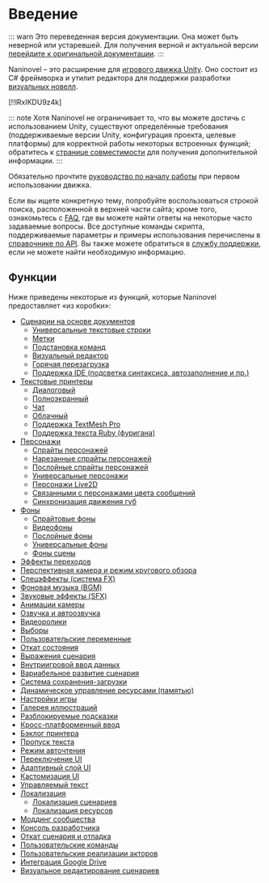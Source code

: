 # Введение

::: warn
Это переведенная версия документации. Она может быть неверной или устаревшей. Для получения верной и актуальной версии [перейдите к оригинальной документации](/guide/).
:::

Naninovel – это расширение для [игрового движка Unity](https://unity3d.com). Оно состоит из C# фреймворка и утилит редактора для поддержки разработки [визуальных новелл](https://en.wikipedia.org/wiki/Visual_novel).

[!!lRxIKDU9z4k]

::: note
Хотя Naninovel не ограничивает то, что вы можете достичь с использованием Unity, существуют определённые требования (поддерживаемые версии Unity, конфигурация проекта, целевые платформы) для корректной работы некоторых встроенных функций; обратитесь к [странице совместимости](/ru/guide/compatibility.md) для получения дополнительной информации.
:::

Обязательно прочтите [руководство по началу работы](/ru/guide/getting-started.md) при первом использовании движка.

Если вы ищете конкретную тему, попробуйте воспользоваться строкой поиска, расположенной в верхней части сайта; кроме того, ознакомьтесь с [FAQ](/ru/faq/), где вы можете найти ответы на некоторые часто задаваемые вопросы. Все доступные команды скрипта, поддерживаемые параметры и примеры использования перечислены в [справочнике по API](/ru/api/). Вы также можете обратиться в [службу поддержки](/ru/support/#developer-support), если не можете найти необходимую информацию.

## Функции

Ниже приведены некоторые из функций, которые Naninovel предоставляет «из коробки»:

* [Сценарии на основе документов](/ru/guide/naninovel-scripts.md)
  * [Универсальные текстовые строки](/ru/guide/naninovel-scripts.md#generic-text-lines)
  * [Метки](/ru/guide/naninovel-scripts.md#label-lines)
  * [Подстановка команд](/ru/guide/naninovel-scripts.md#command-inlining)
  * [Визуальный редактор](/ru/guide/naninovel-scripts.md#visual-editor)
  * [Горячая перезагрузка](/ru/guide/naninovel-scripts.md#hot-reload)
  * [Поддержка IDE (подсветка синтаксиса, автозаполнение и пр.)](/ru/guide/naninovel-scripts.md#ide-support)
* [Текстовые принтеры](/ru/guide/text-printers.md)
  * [Диалоговый](/ru/guide/text-printers.md#dialogue-printer)
  * [Полноэкранный](/ru/guide/text-printers.md#fullscreen-printer)
  * [Чат](/ru/guide/text-printers.md#chat-printer)
  * [Облачный](/ru/guide/text-printers.md#bubble-printer)
  * [Поддержка TextMesh Pro](/ru/guide/text-printers.html#textmesh-pro)
  * [Поддержка текста Ruby (фуригана)](/ru/guide/text-printers.html#text-styles)
* [Персонажи](/ru/guide/characters.md)
  * [Спрайты персонажей](/ru/guide/characters.md#sprite-characters)
  * [Нарезанные спрайты персонажей](/ru/guide/characters.md#diced-sprite-characters)
  * [Послойные спрайты персонажей](/ru/guide/characters.md#layered-characters)
  * [Универсальные персонажи](/ru/guide/characters.md#generic-characters)
  * [Персонажи Live2D](/ru/guide/characters.md#live2d-characters)
  * [Связанными с персонажами цвета сообщений](/ru/guide/characters.md#message-colors)
  * [Синхронизация движения губ](/ru/guide/characters.md#lip-sync)
* [Фоны](/ru/guide/backgrounds.md)
  * [Спрайтовые фоны](/ru/guide/backgrounds.md#sprite-backgrounds)
  * [Видеофоны](/ru/guide/backgrounds.md#video-backgrounds)
  * [Послойные фоны](/ru/guide/backgrounds.md#layered-backgrounds)
  * [Универсальные фоны](/ru/guide/backgrounds.md#generic-backgrounds)
  * [Фоны сцены](/ru/guide/backgrounds.md#scene-backgrounds)
* [Эффекты переходов](/ru/guide/transition-effects.md)
* [Перспективная камера и режим кругового обзора](https://youtu.be/rC6C9mA7Szw)
* [Спецэффекты (система FX)](/ru/guide/special-effects.md)
* [Фоновая музыка (BGM)](/ru/guide/audio.md#background-music)
* [Звуковые эффекты (SFX)](/ru/guide/audio.md#sound-effects)
* [Анимации камеры](/ru/api/#camera)
* [Озвучка и автоозвучка](/ru/guide/voicing.md)
* [Видеоролики](/ru/guide/movies.md)
* [Выборы](/ru/guide/choices.md)
* [Пользовательские переменные](/ru/guide/custom-variables.md)
* [Откат состояния](https://youtu.be/HJnOoUrqHis)
* [Выражения сценария](/ru/guide/script-expressions.md)
* [Внутриигровой ввод данных](/ru/api/#input)
* [Вариабельное развитие сценария](/ru/api/#if)
* [Система сохранения-загрузки](/ru/guide/save-load-system.md)
* [Динамическое управление ресурсами (памятью)](https://youtu.be/cFikLjfeKyc)
* [Настройки игры](/ru/guide/game-settings.md)
* [Галерея иллюстраций](/ru/guide/unlockable-items.md#cg-gallery)
* [Разблокируемые подсказки](/ru/guide/unlockable-items.md#tips)
* [Кросс-платформенный ввод](/ru/guide/input-processing.md)
* [Бэклог принтера](/ru/guide/text-printers.md#printer-backlog)
* [Пропуск текста](/ru/guide/text-printers.md#text-skipping)
* [Режим авточтения](/ru/guide/text-printers.md#auto-advance-text)
* [Переключение UI](/ru/guide/user-interface.md#ui-toggling)
* [Адаптивный слой UI](/ru/guide/user-interface.md#adaptive-ui-layout)
* [Кастомизация UI](/ru/guide/user-interface.md#ui-customization)
* [Управляемый текст](/ru/guide/managed-text.md)
* [Локализация](/ru/guide/localization.md)
  * [Локализация сценариев](/ru/guide/localization.md#scripts-localization)
  * [Локализация ресурсов](/ru/guide/localization.md#resources-localization)
* [Моддинг сообщества](/ru/guide/community-modding.md)
* [Консоль разработчика](/ru/guide/development-console.md)
* [Откат сценария и отладка](/ru/guide/naninovel-scripts.md#scripts-debug)
* [Пользовательские команды](/ru/guide/custom-commands.md)
* [Пользовательские реализации акторов](/ru/guide/custom-actor-implementations.md)
* [Интеграция Google Drive](/ru/guide/resource-providers.md#google-drive)
* [Визуальное редактирование сценариев](/ru/guide/playmaker.md)